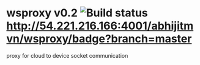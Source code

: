 # wsproxy v0.2 ![Build status](http://54.221.216.166:4001/abhijitmvn/wsproxy/badge?branch=master)http://54.221.216.166:4001/abhijitmvn/wsproxy/badge?branch=master
proxy for cloud to device socket communication
